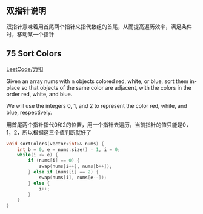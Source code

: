 双指针说明
-----------------
双指针意味着用首尾两个指针来指代数组的首尾，从而提高遍历效率，满足条件时，移动某一个指针

75 Sort Colors
-----------------
[LeetCode](https://leetcode.com/problems/sort-colors)/[力扣](https://leetcode-cn.com/problems/sort-colors)

Given an array nums with n objects colored red, white, or blue, sort them in-place so that objects of the same color are adjacent, with the colors in the order red, white, and blue. 

We will use the integers 0, 1, and 2 to represent the color red, white, and blue, respectively. 

用首尾两个指针指代0和2的位置，用一个指针去遍历，当前指针的值只能是0，1，2，所以根据这三个值判断就好了

```c++
void sortColors(vector<int>& nums) {
    int b = 0, e = nums.size() - 1, i = 0;
    while(i <= e) {
        if (nums[i] == 0) {
            swap(nums[i++], nums[b++]);
        } else if (nums[i] == 2) {
            swap(nums[i], nums[e--]);
        } else {
            i++;
        }
    }
}
```
